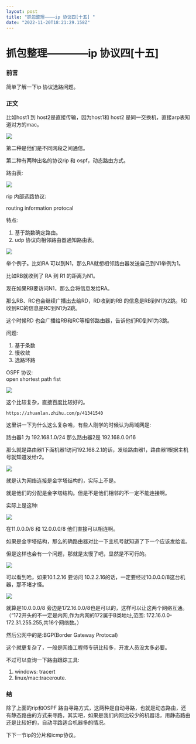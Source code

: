 ```yaml
---
layout: post
title: "抓包整理————ip 协议四[十五] "
date: "2022-11-20T18:21:29.158Z"
---
```

抓包整理————ip 协议四\[十五\]
====================

### 前言

简单了解一下ip 协议选路问题。

### 正文

比如host1 到 host2是直接传输，因为host1和 host2 是同一交换机，直接arp表知道对方的mac。

![](https://img2022.cnblogs.com/blog/1289794/202211/1289794-20221120162719806-2047676500.png)

第二种是他们是不同网段之间通信。

第二种有两种出名的协议rip 和 ospf，动态路由方式。

路由表:

![](https://img2022.cnblogs.com/blog/1289794/202211/1289794-20221120163117770-581695102.png)

rip 内部选路协议:

routing information protocal

特点:

1.  基于跳数确定路由。
2.  udp 协议向相邻路由器通知路由表。

![](https://img2022.cnblogs.com/blog/1289794/202211/1289794-20221120164620711-167828913.png)

举个例子。比如RA 可以到N1，那么RA就想相邻路由器发送自己到N1举例为1。

比如RB就收到了 RA 到 R1 的距离为N1。

现在如果RB要访问N1，那么会将信息发给RA。

那么RB、RC也会继续广播出去给RD，RD收到的RB 的信息是RB到N1为2跳。RD收到RC的信息是RC到N1为2跳。

这个时候RD 也会广播给RB和RC等相邻路由器，告诉他们RD到N1为3跳。

问题:

1.  基于条数
2.  慢收敛
3.  选路环路

OSPF 协议:  
open shortest path fist

![](https://img2022.cnblogs.com/blog/1289794/202211/1289794-20221120165845447-1406625413.png)

这个比较复杂，直接百度比较好的。

    https://zhuanlan.zhihu.com/p/41341540
    

这里讲一下为什么这么复杂哈，有些人刚学的时候认为局域网是:

路由器1 为 192.168.1.0/24 那么路由器2是 192.168.0.0/16

那么就是路由器1下面机器1访问192.168.2.1的话，发给路由器1，路由器1根据主机号就知道发给r2。

![](https://img2022.cnblogs.com/blog/1289794/202211/1289794-20221120172430352-1070944370.png)

就是认为网络连接是金字塔结构的，实际上不是。

就是他们的分配是金字塔结构。但是不是他们相邻的不一定不能连接啊。

实际上是这种:

![](https://img2022.cnblogs.com/blog/1289794/202211/1289794-20221120172517035-1022666080.png)

在11.0.0.0/8 和 12.0.0.0/8 他们直接可以相连啊。

如果是金字塔结构，那么的确路由器对比一下主机号就知道了下一个应该发给谁。

但是这样也会有一个问题，那就是太慢了吧，显然是不可行的。

![](https://img2022.cnblogs.com/blog/1289794/202211/1289794-20221120174421948-2033073170.png)

可以看到哈，如果10.1.2.16 要访问 10.2.2.16的话，一定要经过10.0.0.0/8这台机器，那不堵才怪。

![](https://img2022.cnblogs.com/blog/1289794/202211/1289794-20221120174919192-1635091880.png)

就算是10.0.0.0/8 旁边是172.16.0.0/8也是可以的，这样可以让这两个网络互通。（“172开头的不一定是内网,作为内网的172属于B类地址,范围: 172.16.0.0-172.31.255.255,共16个网络数。）

然后公网中的是:BGP(Border Gateway Protocal)

这个就更复杂了，一般是网络工程师专研比较多，开发人员没太多必要。

不过可以查询一下路由跟踪工具:

1.  windows: tracert
2.  linux/mac:traceroute.

### 结

除了上面的rip和OSPF 路由寻路方式，这两种是自动寻路，也就是动态路由，还有静态路由的方式来寻路，其实吧，如果是我们内网比较少的机器话，用静态路由还是比较好的，自动寻路适合机器多的情况。

下下一节ip的分片和icmp协议。